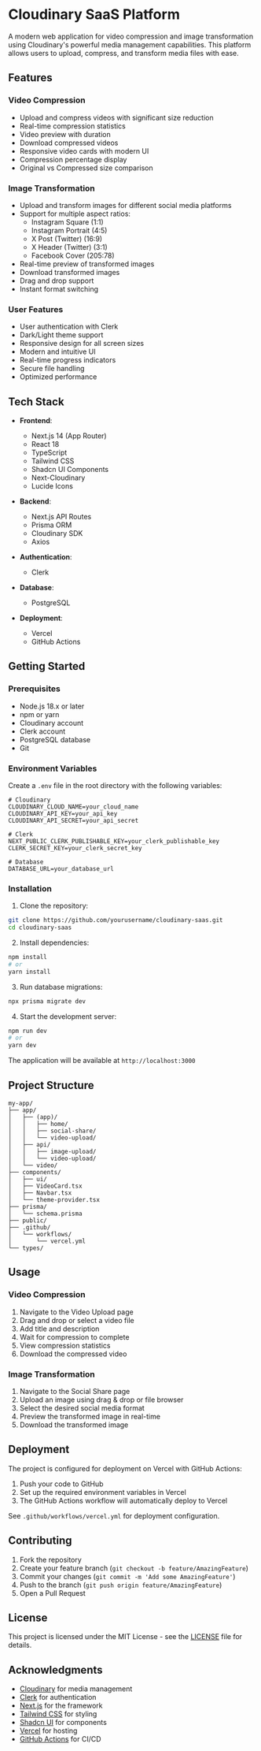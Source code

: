 # Cloudinary SaaS Platform

A modern web application for video compression and image transformation using Cloudinary's powerful media management capabilities. This platform allows users to upload, compress, and transform media files with ease.

## Features

### Video Compression

- Upload and compress videos with significant size reduction
- Real-time compression statistics
- Video preview with duration
- Download compressed videos
- Responsive video cards with modern UI
- Compression percentage display
- Original vs Compressed size comparison

### Image Transformation

- Upload and transform images for different social media platforms
- Support for multiple aspect ratios:
  - Instagram Square (1:1)
  - Instagram Portrait (4:5)
  - X Post (Twitter) (16:9)
  - X Header (Twitter) (3:1)
  - Facebook Cover (205:78)
- Real-time preview of transformed images
- Download transformed images
- Drag and drop support
- Instant format switching

### User Features

- User authentication with Clerk
- Dark/Light theme support
- Responsive design for all screen sizes
- Modern and intuitive UI
- Real-time progress indicators
- Secure file handling
- Optimized performance

## Tech Stack

- **Frontend**:

  - Next.js 14 (App Router)
  - React 18
  - TypeScript
  - Tailwind CSS
  - Shadcn UI Components
  - Next-Cloudinary
  - Lucide Icons

- **Backend**:

  - Next.js API Routes
  - Prisma ORM
  - Cloudinary SDK
  - Axios

- **Authentication**:

  - Clerk

- **Database**:

  - PostgreSQL

- **Deployment**:

  - Vercel
  - GitHub Actions

## Getting Started

### Prerequisites

- Node.js 18.x or later
- npm or yarn
- Cloudinary account
- Clerk account
- PostgreSQL database
- Git

### Environment Variables

Create a `.env` file in the root directory with the following variables:

```env
# Cloudinary
CLOUDINARY_CLOUD_NAME=your_cloud_name
CLOUDINARY_API_KEY=your_api_key
CLOUDINARY_API_SECRET=your_api_secret

# Clerk
NEXT_PUBLIC_CLERK_PUBLISHABLE_KEY=your_clerk_publishable_key
CLERK_SECRET_KEY=your_clerk_secret_key

# Database
DATABASE_URL=your_database_url
```

### Installation

1. Clone the repository:

```bash
git clone https://github.com/yourusername/cloudinary-saas.git
cd cloudinary-saas
```

2. Install dependencies:

```bash
npm install
# or
yarn install
```

3. Run database migrations:

```bash
npx prisma migrate dev
```

4. Start the development server:

```bash
npm run dev
# or
yarn dev
```

The application will be available at `http://localhost:3000`

## Project Structure

```
my-app/
├── app/
│   ├── (app)/
│   │   ├── home/
│   │   ├── social-share/
│   │   └── video-upload/
│   ├── api/
│   │   ├── image-upload/
│   │   └── video-upload/
│   └── video/
├── components/
│   ├── ui/
│   ├── VideoCard.tsx
│   ├── Navbar.tsx
│   └── theme-provider.tsx
├── prisma/
│   └── schema.prisma
├── public/
├── .github/
│   └── workflows/
│       └── vercel.yml
└── types/
```

## Usage

### Video Compression

1. Navigate to the Video Upload page
2. Drag and drop or select a video file
3. Add title and description
4. Wait for compression to complete
5. View compression statistics
6. Download the compressed video

### Image Transformation

1. Navigate to the Social Share page
2. Upload an image using drag & drop or file browser
3. Select the desired social media format
4. Preview the transformed image in real-time
5. Download the transformed image

## Deployment

The project is configured for deployment on Vercel with GitHub Actions:

1. Push your code to GitHub
2. Set up the required environment variables in Vercel
3. The GitHub Actions workflow will automatically deploy to Vercel

See `.github/workflows/vercel.yml` for deployment configuration.

## Contributing

1. Fork the repository
2. Create your feature branch (`git checkout -b feature/AmazingFeature`)
3. Commit your changes (`git commit -m 'Add some AmazingFeature'`)
4. Push to the branch (`git push origin feature/AmazingFeature`)
5. Open a Pull Request

## License

This project is licensed under the MIT License - see the [LICENSE](LICENSE) file for details.

## Acknowledgments

- [Cloudinary](https://cloudinary.com/) for media management
- [Clerk](https://clerk.com/) for authentication
- [Next.js](https://nextjs.org/) for the framework
- [Tailwind CSS](https://tailwindcss.com/) for styling
- [Shadcn UI](https://ui.shadcn.com/) for components
- [Vercel](https://vercel.com/) for hosting
- [GitHub Actions](https://github.com/features/actions) for CI/CD
